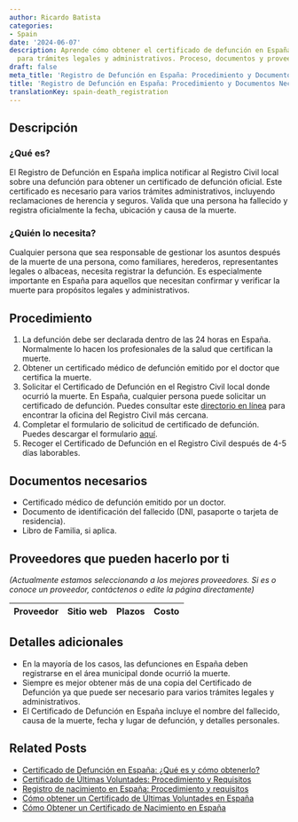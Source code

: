 ```yaml
---
author: Ricardo Batista
categories:
- Spain
date: '2024-06-07'
description: Aprende cómo obtener el certificado de defunción en España, requerido
  para trámites legales y administrativos. Proceso, documentos y proveedores disponibles.
draft: false
meta_title: 'Registro de Defunción en España: Procedimiento y Documentos Necesarios'
title: 'Registro de Defunción en España: Procedimiento y Documentos Necesarios'
translationKey: spain-death_registration
---
```



## Descripción
### ¿Qué es?
El Registro de Defunción en España implica notificar al Registro Civil local sobre una defunción para obtener un certificado de defunción oficial. Este certificado es necesario para varios trámites administrativos, incluyendo reclamaciones de herencia y seguros. Valida que una persona ha fallecido y registra oficialmente la fecha, ubicación y causa de la muerte.

### ¿Quién lo necesita?
Cualquier persona que sea responsable de gestionar los asuntos después de la muerte de una persona, como familiares, herederos, representantes legales o albaceas, necesita registrar la defunción. Es especialmente importante en España para aquellos que necesitan confirmar y verificar la muerte para propósitos legales y administrativos.

## Procedimiento
1. La defunción debe ser declarada dentro de las 24 horas en España. Normalmente lo hacen los profesionales de la salud que certifican la muerte.
2. Obtener un certificado médico de defunción emitido por el doctor que certifica la muerte.
3. Solicitar el Certificado de Defunción en el Registro Civil local donde ocurrió la muerte. En España, cualquier persona puede solicitar un certificado de defunción. Puedes consultar este [directorio en línea](http://www.mjusticia.gob.es/cs/Satellite/Portal/en/ciudadanos/tramites-gestiones-personales) para encontrar la oficina del Registro Civil más cercana.
4. Completar el formulario de solicitud de certificado de defunción. Puedes descargar el formulario [aquí](http://www.mjusticia.gob.es/cs/Satellite/Portal/va/ciudadanos/tramites-gestiones-personales/certificado-defuncion).
5. Recoger el Certificado de Defunción en el Registro Civil después de 4-5 días laborables.

## Documentos necesarios
- Certificado médico de defunción emitido por un doctor.
- Documento de identificación del fallecido (DNI, pasaporte o tarjeta de residencia).
- Libro de Familia, si aplica.

## Proveedores que pueden hacerlo por ti
_(Actualmente estamos seleccionando a los mejores proveedores. Si es o conoce un proveedor, contáctenos o edite la página directamente)_

| Proveedor | Sitio web | Plazos | Costo |
| --------------- | --------------- | :-------------: | :-------------: |

## Detalles adicionales
- En la mayoría de los casos, las defunciones en España deben registrarse en el área municipal donde ocurrió la muerte.
- Siempre es mejor obtener más de una copia del Certificado de Defunción ya que puede ser necesario para varios trámites legales y administrativos.
- El Certificado de Defunción en España incluye el nombre del fallecido, causa de la muerte, fecha y lugar de defunción, y detalles personales.


## Related Posts

- [Certificado de Defunción en España: ¿Qué es y cómo obtenerlo?](https://tramitit.com/es/guides/spain/certificado_de_defunción/)
- [Certificado de Últimas Voluntades: Procedimiento y Requisitos](https://tramitit.com/es/guides/spain/certificado_de_actos_de_última_voluntad/)
- [Registro de nacimiento en España: Procedimiento y requisitos](https://tramitit.com/es/guides/spain/inscripcion_de_nacimiento/)
- [Cómo obtener un Certificado de Últimas Voluntades en España](https://tramitit.com/es/guides/spain/obtencion_del_certificado_de_ultimas_voluntades/)
- [Cómo Obtener un Certificado de Nacimiento en España](https://tramitit.com/es/guides/spain/certificado_de_nacimiento/)